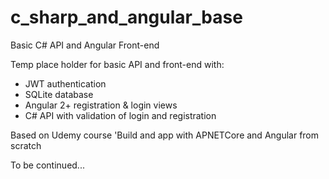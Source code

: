 # c_sharp_and_angular_base
Basic C# API and Angular Front-end

Temp place holder for basic API and front-end with:
- JWT authentication
- SQLite database
- Angular 2+ registration & login views
- C# API with validation of login and registration

Based on Udemy course 'Build and app with APNETCore and Angular from scratch

To be continued...
